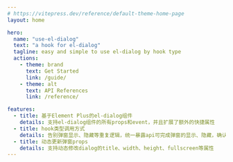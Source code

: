 ```yaml
---
# https://vitepress.dev/reference/default-theme-home-page
layout: home

hero:
  name: "use-el-dialog"
  text: "a hook for el-dialog"
  tagline: easy and simple to use el-dialog by hook type
  actions:
    - theme: brand
      text: Get Started
      link: /guide/
    - theme: alt
      text: API References
      link: /reference/

features:
  - title: 基于Element Plus的el-dialog组件
    details: 支持el-dialog组件的所有props和event，并且扩展了额外的快捷属性
  - title: hook类型调用方式
    details: 告别弹窗显示、隐藏等重复逻辑，统一暴露api可完成弹窗的显示、隐藏，确认按钮loading和disabled
  - title: 动态更新弹窗props
    details: 支持动态修改dialog的title、width、height、fullscreen等属性
---
```

